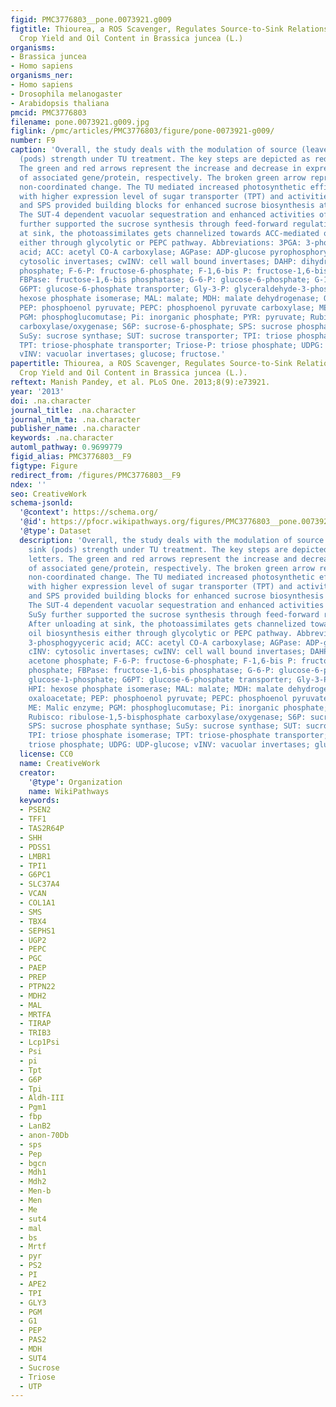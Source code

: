 ```yaml
---
figid: PMC3776803__pone.0073921.g009
figtitle: Thiourea, a ROS Scavenger, Regulates Source-to-Sink Relationship to Enhance
  Crop Yield and Oil Content in Brassica juncea (L.)
organisms:
- Brassica juncea
- Homo sapiens
organisms_ner:
- Homo sapiens
- Drosophila melanogaster
- Arabidopsis thaliana
pmcid: PMC3776803
filename: pone.0073921.g009.jpg
figlink: /pmc/articles/PMC3776803/figure/pone-0073921-g009/
number: F9
caption: 'Overall, the study deals with the modulation of source (leaves) and sink
  (pods) strength under TU treatment. The key steps are depicted as red bold letters.
  The green and red arrows represent the increase and decrease in expression/activity
  of associated gene/protein, respectively. The broken green arrow represents the
  non-coordinated change. The TU mediated increased photosynthetic efficiency coupled
  with higher expression level of sugar transporter (TPT) and activities of FPBase
  and SPS provided building blocks for enhanced sucrose biosynthesis at cytoplasm.
  The SUT-4 dependent vacuolar sequestration and enhanced activities of INVs and SuSy
  further supported the sucrose synthesis through feed-forward regulation. After unloading
  at sink, the photoassimilates gets channelized towards ACC-mediated oil biosynthesis
  either through glycolytic or PEPC pathway. Abbreviations: 3PGA: 3-phosphogyyceric
  acid; ACC: acetyl CO-A carboxylase; AGPase: ADP-glucose pyrophosphorylase; cINV:
  cytosolic invertases; cwINV: cell wall bound invertases; DAHP: dihydroxy acetone
  phosphate; F-6-P: fructose-6-phosphate; F-1,6-bis P: fructose-1,6-bis phosphate;
  FBPase: fructose-1,6-bis phosphatase; G-6-P: glucose-6-phosphate; G-1-P: glucose-1-phosphate;
  G6PT: glucose-6-phosphate transporter; Gly-3-P: glyceraldehyde-3-phosphate; HPI:
  hexose phosphate isomerase; MAL: malate; MDH: malate dehydrogenase; OAA: oxaloacetate;
  PEP: phosphoenol pyruvate; PEPC: phosphoenol pyruvate carboxylase; ME: Malic enzyme;
  PGM: phosphoglucomutase; Pi: inorganic phosphate; PYR: pyruvate; Rubisco: ribulose-1,5-bisphosphate
  carboxylase/oxygenase; S6P: sucrose-6-phosphate; SPS: sucrose phosphate synthase;
  SuSy: sucrose synthase; SUT: sucrose transporter; TPI: triose phosphate isomerase;
  TPT: triose-phosphate transporter; Triose-P: triose phosphate; UDPG: UDP-glucose;
  vINV: vacuolar invertases; glucose; fructose.'
papertitle: Thiourea, a ROS Scavenger, Regulates Source-to-Sink Relationship to Enhance
  Crop Yield and Oil Content in Brassica juncea (L.).
reftext: Manish Pandey, et al. PLoS One. 2013;8(9):e73921.
year: '2013'
doi: .na.character
journal_title: .na.character
journal_nlm_ta: .na.character
publisher_name: .na.character
keywords: .na.character
automl_pathway: 0.9699779
figid_alias: PMC3776803__F9
figtype: Figure
redirect_from: /figures/PMC3776803__F9
ndex: ''
seo: CreativeWork
schema-jsonld:
  '@context': https://schema.org/
  '@id': https://pfocr.wikipathways.org/figures/PMC3776803__pone.0073921.g009.html
  '@type': Dataset
  description: 'Overall, the study deals with the modulation of source (leaves) and
    sink (pods) strength under TU treatment. The key steps are depicted as red bold
    letters. The green and red arrows represent the increase and decrease in expression/activity
    of associated gene/protein, respectively. The broken green arrow represents the
    non-coordinated change. The TU mediated increased photosynthetic efficiency coupled
    with higher expression level of sugar transporter (TPT) and activities of FPBase
    and SPS provided building blocks for enhanced sucrose biosynthesis at cytoplasm.
    The SUT-4 dependent vacuolar sequestration and enhanced activities of INVs and
    SuSy further supported the sucrose synthesis through feed-forward regulation.
    After unloading at sink, the photoassimilates gets channelized towards ACC-mediated
    oil biosynthesis either through glycolytic or PEPC pathway. Abbreviations: 3PGA:
    3-phosphogyyceric acid; ACC: acetyl CO-A carboxylase; AGPase: ADP-glucose pyrophosphorylase;
    cINV: cytosolic invertases; cwINV: cell wall bound invertases; DAHP: dihydroxy
    acetone phosphate; F-6-P: fructose-6-phosphate; F-1,6-bis P: fructose-1,6-bis
    phosphate; FBPase: fructose-1,6-bis phosphatase; G-6-P: glucose-6-phosphate; G-1-P:
    glucose-1-phosphate; G6PT: glucose-6-phosphate transporter; Gly-3-P: glyceraldehyde-3-phosphate;
    HPI: hexose phosphate isomerase; MAL: malate; MDH: malate dehydrogenase; OAA:
    oxaloacetate; PEP: phosphoenol pyruvate; PEPC: phosphoenol pyruvate carboxylase;
    ME: Malic enzyme; PGM: phosphoglucomutase; Pi: inorganic phosphate; PYR: pyruvate;
    Rubisco: ribulose-1,5-bisphosphate carboxylase/oxygenase; S6P: sucrose-6-phosphate;
    SPS: sucrose phosphate synthase; SuSy: sucrose synthase; SUT: sucrose transporter;
    TPI: triose phosphate isomerase; TPT: triose-phosphate transporter; Triose-P:
    triose phosphate; UDPG: UDP-glucose; vINV: vacuolar invertases; glucose; fructose.'
  license: CC0
  name: CreativeWork
  creator:
    '@type': Organization
    name: WikiPathways
  keywords:
  - PSEN2
  - TFF1
  - TAS2R64P
  - SHH
  - PDSS1
  - LMBR1
  - TPI1
  - G6PC1
  - SLC37A4
  - VCAN
  - COL1A1
  - SMS
  - TBX4
  - SEPHS1
  - UGP2
  - PEPC
  - PGC
  - PAEP
  - PREP
  - PTPN22
  - MDH2
  - MAL
  - MRTFA
  - TIRAP
  - TRIB3
  - Lcp1Psi
  - Psi
  - pi
  - Tpt
  - G6P
  - Tpi
  - Aldh-III
  - Pgm1
  - fbp
  - LanB2
  - anon-70Db
  - sps
  - Pep
  - bgcn
  - Mdh1
  - Mdh2
  - Men-b
  - Men
  - Me
  - sut4
  - mal
  - bs
  - Mrtf
  - pyr
  - PS2
  - PI
  - APE2
  - TPI
  - GLY3
  - PGM
  - G1
  - PEP
  - PAS2
  - MDH
  - SUT4
  - Sucrose
  - Triose
  - UTP
---
```

